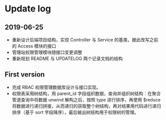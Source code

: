 # Update log

## 2019-06-25

* 重新设计后端项目结构，实现 Controller 与 Service 的基类，据此改写之前的 Access 模块的接口
* 管理站权限管理模块随接口变更调整
* 重新规划 README 与 UPDATELOG 两个记录文档的结构

## First version

* 完成 RBAC 权限管理数据库设计与接口实现。
* 权限表采用树结构，用 parent_id 字段组织数据，查询并组织树结构：在聚合管道查询中将数据 unwind 解构之后，按照 type 进行排序，再使用 $reduce 将数据进行递归拼接，从而递归的获取整个树结构，再对结果用代码进行递归排序（基于 sort 字段降序），最后输出树结构用于权限树的管理。
